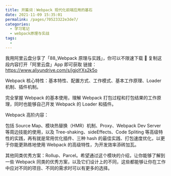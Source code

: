 ```yaml
---
title: 开篇词：Webpack 现代化前端应用的基石
date: 2021-11-09 15:35:01
permalink: /pages/70523322e3de7/
categories:
  - 学习笔记
  - webpack原理与实战
tags:
  -
---
```


我用阿里云盘分享了「88_Webpack 原理与实践」，你可以不限速下载 🚀
复制这段内容打开「阿里云盘」App 即可获取
链接：<https://www.aliyundrive.com/s/jgjoYXs2k5o>

<!-- more -->

Webpack 核心特性：基本特性、配置方式、工作模式、基本工作原理、Loader 机制、插件机制。

完全掌握 Webpack 的基本使用，理解 Webpack 打包过程和打包结果的工作原理，同时也能够自己开发 Webpack 的 Loader 和插件。

Webpack 高阶内容：

包括 Source Map、模块热替换（HMR）机制、Proxy、Webpack Dev Server 等周边技能的使用，以及 Tree-shaking、sideEffects、Code Spliting 等高级特性的实践，再有就是常用优化插件、三种 hash 的最佳实践、打包速度优化，以更于你能更熟练地使用 Webpack 的高级特性，为开发效率添砖加瓦。

其他同类优秀方案：Rollup、Parcel。希望通过这个模块的介绍，让你能够了解到一些 Webpack 同类的优秀方案，以及它们设计上的不同，这些都能够让你在工作中应对不同的项目、不同的需求时可以有更多的选择。

